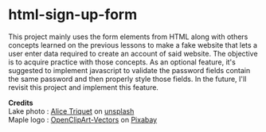 # html-sign-up-form

This project mainly uses the form elements from HTML along with others concepts learned on the previous lessons to make a fake website that lets a user enter data required to create an account of said website. The objective is to acquire practice with those concepts. As an optional feature, it's suggested to implement javascript to validate the password fields contain the same password and then properly style those fields. In the future, I'll revisit this project and implement this feature.

<b>Credits</b> <br>
Lake photo : [Alice Triquet](https://unsplash.com/@alicetricky) on [unsplash](https://unsplash.com/photos/HeEJU3nrg_0) <br>
Maple logo : [OpenClipArt-Vectors](https://pixabay.com/users/openclipart-vectors-30363/?utm_source=link-attribution&amp;utm_medium=referral&amp;utm_campaign=image&amp;utm_content=150727) on [Pixabay](https://pixabay.com//?utm_source=link-attribution&amp;utm_medium=referral&amp;utm_campaign=image&amp;utm_content=150727)
